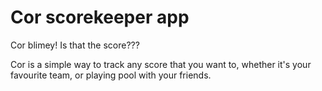 # Cor scorekeeper app

Cor blimey! Is that the score???

Cor is a simple way to track any score that you want to, whether it's your
favourite team, or playing pool with your friends.